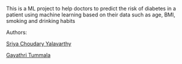 This is a ML project to help doctors to predict the risk of diabetes in a patient using machine learning based on their data such as age, BMI, smoking and drinking habits 

Authors:

[Sriya Choudary Yalavarthy](https://github.com/sriya632)

[Gayathri Tummala](https://github.com/Gayathri-Thummala)
